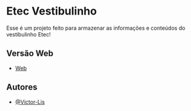 # Etec Vestibulinho

Esse é um projeto feito para armazenar as informações e conteúdos do vestibulinho Etec!

## Versão Web
- [Web](https://github.com/Victor-Lis/Etec-Vestibulinho)

## Autores
- [@Victor-Lis](https://www.linkedin.com/in/victor-lis-bronzo)
